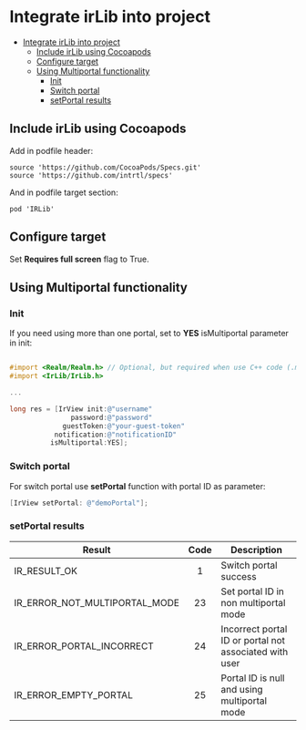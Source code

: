 # Integrate irLib into project

- [Integrate irLib into project](#integrate-irlib-into-project)
  - [Include irLib using Cocoapods](#include-irlib-using-cocoapods)
  - [Configure target](#configure-target)
  - [Using Multiportal functionality](#using-multiportal-functionality)
    - [Init](#init)
    - [Switch portal](#switch-portal)
    - [setPortal results](#setportal-results)

## Include irLib using Cocoapods

Add in podfile header:

```
source 'https://github.com/CocoaPods/Specs.git'
source 'https://github.com/intrtl/specs'
```

And in podfile target section:
```
pod 'IRLib'
```

## Configure target

Set **Requires full screen** flag to True.

## Using Multiportal functionality

### Init
If you need using more than one portal, set to **YES** isMultiportal parameter in init:
```objectivec

#import <Realm/Realm.h> // Optional, but required when use C++ code (.mm)
#import <IrLib/IrLib.h>

...

long res = [IrView init:@"username"
               password:@"password"
             guestToken:@"your-guest-token"
           notification:@"notificationID"
          isMultiportal:YES];
```
### Switch portal
For switch portal use **setPortal** function with portal ID as parameter:
```objectivec
[IrView setPortal: @"demoPortal"];
```

### setPortal results

| Result | Code | Description |
|---|:-:|---|
| IR_RESULT_OK | 1 | Switch portal success |
| IR_ERROR_NOT_MULTIPORTAL_MODE  | 23 |Set portal ID in non multiportal mode |
| IR_ERROR_PORTAL_INCORRECT  | 24 | Incorrect portal ID or portal not associated with user |
| IR_ERROR_EMPTY_PORTAL  | 25 | Portal ID is null and using multiportal mode |
